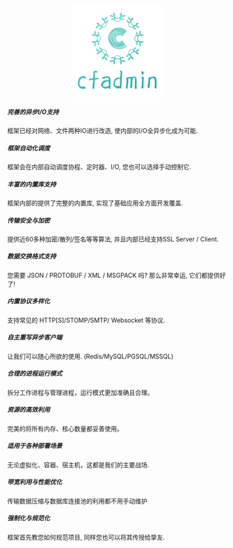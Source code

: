 <!-- 首页样式文件 -->

<div style="text-align: center;">
  <img src="/images/logo.png">
</div>

<div class="row py-3 mb-5">
  <div class="col-md-4">
    <div class="card flex-row border-0">
      <div class="mt-3">
        <span class="fas fa-bolt fa-2x text-info"></span>
      </div>
      <div class="card-body pl-2">
        <h5 class="card-title">
          完善的异步I/O支持
        </h5>
        <p class="card-text text-muted">
          框架已经对网络、文件两种IO进行改造, 使内部的I/O全异步化成为可能.
        </p>
      </div>
    </div>
  </div>
  <div class="col-md-4">
    <div class="card flex-row border-0">
      <div class="mt-3">
        <span class="fas fa-cogs fa-2x text-info"></span>
      </div>
      <div class="card-body pl-2">
        <h5 class="card-title">
          框架自动化调度
        </h5>
        <p class="card-text text-muted">
          框架会在内部自动调度协程、定时器、I/O, 您也可以选择手动控制它.
        </p>
      </div>
    </div>
  </div>
  <div class="col-md-4">
    <div class="card flex-row border-0">
      <div class="mt-3">
        <span class="fas fa-project-diagram fa-2x text-info"></span>
      </div>
      <div class="card-body pl-2">
        <h5 class="card-title">
          丰富的内置库支持
        </h5>
        <p class="card-text text-muted">
          框架内部的提供了完整的内置库, 实现了基础应用全方面开发覆盖.
        </p>
      </div>
    </div>
  </div>
  <div class="col-md-4">
    <div class="card flex-row border-0">
      <div class="mt-3">
        <span class="fas fa-lock fa-2x text-info"></span>
      </div>
      <div class="card-body pl-2">
        <h5 class="card-title">
          传输安全与加密
        </h5>
        <p class="card-text text-muted">
          提供近60多种加密/散列/签名等等算法, 并且内部已经支持SSL Server / Client.
        </p>
      </div>
    </div>
  </div>
  <div class="col-md-4">
    <div class="card flex-row border-0">
      <div class="mt-3">
        <span class="fas fa-check-square fa-2x text-info"></span>
      </div>
      <div class="card-body pl-2">
        <h5 class="card-title">
          数据交换格式支持
        </h5>
        <p class="card-text text-muted">
          您需要 JSON / PROTOBUF / XML / MSGPACK 吗? 那么非常幸运, 它们都提供好了!
        </p>
      </div>
    </div>
  </div>
  <div class="col-md-4">
    <div class="card flex-row border-0">
      <div class="mt-3">
        <span class="fas fa-code fa-2x text-info"></span>
      </div>
      <div class="card-body pl-2">
        <h5 class="card-title">
          内置协议多样化
        </h5>
        <p class="card-text text-muted">
          支持常见的 HTTP[S]/STOMP/SMTP/ Websocket 等协议.
        </p>
      </div>
    </div>
  </div>
  <div class="col-md-4">
    <div class="card flex-row border-0">
      <div class="mt-3">
        <span class="fas fa-plug fa-2x text-info"></span>
      </div>
      <div class="card-body pl-2">
        <h5 class="card-title">
          自主重写异步客户端
        </h5>
        <p class="card-text text-muted">
          让我们可以随心所欲的使用.
          (Redis/MySQL/PGSQL/MSSQL)
        </p>
      </div>
    </div>
  </div>
  <div class="col-md-4">
    <div class="card flex-row border-0">
      <div class="mt-3">
        <span class="fas fa-magic fa-2x text-info"></span>
      </div>
      <div class="card-body pl-2">
        <h5 class="card-title">
          合理的进程运行模式
        </h5>
        <p class="card-text text-muted">
          拆分工作进程与管理进程，运行模式更加准确且合理。
        </p>
      </div>
    </div>
  </div>
  <div class="col-md-4">
    <div class="card flex-row border-0">
      <div class="mt-3">
        <span class="fas fa-bus fa-2x text-info"></span>
      </div>
      <div class="card-body pl-2">
        <h5 class="card-title">
          资源的高效利用
        </h5>
        <p class="card-text text-muted">
          完美的将所有内存、核心数量都妥善使用。
        </p>
      </div>
    </div>
  </div>
  <div class="col-md-4">
    <div class="card flex-row border-0">
      <div class="mt-3">
        <span class="fas fa-database fa-2x text-info"></span>
      </div>
      <div class="card-body pl-2">
        <h5 class="card-title">
          适用于各种部署场景
        </h5>
        <p class="card-text text-muted">
          无论虚拟化、容器、宿主机，这都是我们的主要战场.
        </p>
      </div>
    </div>
  </div>
  <div class="col-md-4">
    <div class="card flex-row border-0">
      <div class="mt-3">
        <span class="fas fa-plane fa-2x text-info"></span>
      </div>
      <div class="card-body pl-2">
        <h5 class="card-title">
          带宽利用与性能优化
        </h5>
        <p class="card-text text-muted">
          传输数据压缩与数据库连接池的利用都不用手动维护
        </p>
      </div>
    </div>
  </div>
  <div class="col-md-4">
    <div class="card flex-row border-0">
      <div class="mt-3">
        <span class="fas fa-spider fa-2x text-info"></span>
      </div>
      <div class="card-body pl-2">
        <h5 class="card-title">
          强制化与规范化
        </h5>
        <p class="card-text text-muted">
          框架首先教您如何规范项目, 同样您也可以将其传授给挚友.
        </p>
      </div>
    </div>
  </div>
</div>